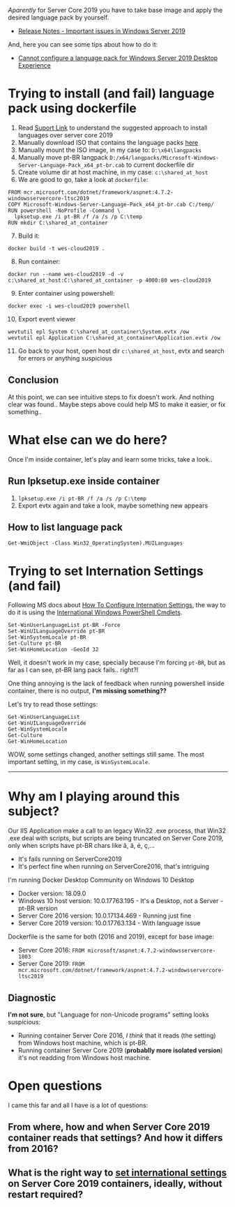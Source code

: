 _Aparently_ for Server Core 2019 you have to take base image and apply the desired language pack by yourself.
- [Release Notes - Important issues in Windows Server 2019](https://docs.microsoft.com/pt-br/windows-server/get-started-19/rel-notes-19)

And, here you can see some tips about how to do it:
- [Cannot configure a language pack for Windows Server 2019 Desktop Experience](https://support.microsoft.com/en-us/help/4466511/cannot-configure-language-pack-for-windows-server-2019)

# Trying to install (and fail) language pack using dockerfile
1. Read [Suport Link](https://support.microsoft.com/en-us/help/4466511/cannot-configure-language-pack-for-windows-server-2019) to understand the suggested approach to install languages over server core 2019
2. Manually download ISO that contains the language packs [here](https://software-download.microsoft.com/download/pr/17763.1.180914-1434.rs5_release_SERVERLANGPACKDVD_OEM_MULTI.iso)
3. Manually mount the ISO image, in my case to: `D:\x64\langpacks`
4. Manually move pt-BR langpack `D:/x64/langpacks/Microsoft-Windows-Server-Language-Pack_x64_pt-br.cab` to current dockerfile dir
5. Create volume dir at host machine, in my case: `c:\shared_at_host`
6. We are good to go, take a look at `dockerfile`:
```
FROM mcr.microsoft.com/dotnet/framework/aspnet:4.7.2-windowsservercore-ltsc2019
COPY Microsoft-Windows-Server-Language-Pack_x64_pt-br.cab C:/temp/
RUN powershell -NoProfile -Command \
  lpksetup.exe /i pt-BR /f /a /s /p C:\temp
RUN mkdir C:\shared_at_container
```
7. Build it: 
```
docker build -t wes-cloud2019 .
```
8. Run container: 
```
docker run --name wes-cloud2019 -d -v c:\shared_at_host:C:\shared_at_container -p 4000:80 wes-cloud2019
```
9. Enter container using powershell:
```
docker exec -i wes-cloud2019 powershell
```
10. Export event viewer
```
wevtutil epl System C:\shared_at_container\System.evtx /ow
wevtutil epl Application C:\shared_at_container\Application.evtx /ow
```
11. Go back to your host, open host dir `c:\shared_at_host`, evtx and search for errors or anything suspicious

## Conclusion
At this point, we can see intuitive steps to fix doesn't work. And nothing clear was found.. Maybe steps above could help MS to make it easier, or fix something..

# What else can we do here?
Once I'm inside container, let's play and learn some tricks, take a look..

## Run lpksetup.exe inside container
1. `lpksetup.exe /i pt-BR /f /a /s /p C:\temp`
2. Export evtx again and take a look, maybe something new appears

## How to list language pack
`Get-WmiObject -Class Win32_OperatingSystem).MUILanguages`


# Trying to set Internation Settings (and fail)
Following MS docs about [How To Configure Internation Settings](https://docs.microsoft.com/en-us/windows-hardware/manufacture/desktop/configure-international-settings-in-windows), the way to do it is using the [International Windows PowerShell Cmdlets](https://docs.microsoft.com/pt-br/powershell/module/internationalcmdlets/?view=winserver2012-ps).
```
Set-WinUserLanguageList pt-BR -Force
Set-WinUILanguageOverride pt-BR
Set-WinSystemLocale pt-BR
Set-Culture pt-BR
Set-WinHomeLocation -GeoId 32
```
Well, it doesn't work in my case, specially because I'm forcing `pt-BR`, but as far as I can see, pt-BR lang pack fails.. right?!

One thing annoying is the lack of feedback when running powershell inside container, there is no output, **I'm missing something??**

Let's try to read those settings:
```
Get-WinUserLanguageList
Get-WinUILanguageOverride
Get-WinSystemLocale
Get-Culture
Get-WinHomeLocation
```
WOW, some settings changed, another settings still same. The most important setting, in my case, is `WinSystemLocale`.
___
# Why am I playing around this subject?
Our IIS Application make a call to an legacy Win32 .exe process, that Win32 .exe deal with scripts, but scripts are being truncated on Server Core 2019, only when scripts have pt-BR chars like â, ã, é, ç,...
- It's fails running on ServerCore2019
- It's perfect fine when running on ServerCore2016, that's intriguing

I'm running Docker Desktop Community on Windows 10 Desktop
- Docker version: 18.09.0
- Windows 10 host version: 10.0.17763.195 - It's a Desktop, not a Server - pt-BR version
- Server Core 2016 version: 10.0.17134.469 - Running just fine
- Server Core 2019 version: 10.0.17763.134 - With language issue

Dockerfile is the same for both (2016 and 2019), except for base image:
- Server Core 2016:	`FROM microsoft/aspnet:4.7.2-windowsservercore-1803`
- Server Core 2019: `FROM mcr.microsoft.com/dotnet/framework/aspnet:4.7.2-windowsservercore-ltsc2019`

## Diagnostic
**I'm not sure**, but "Language for non-Unicode programs" setting looks suspicious:
- Running container Server Core 2016, _I think_ that it reads (the setting) from Windows host machine, which is pt-BR.
- Running container Server Core 2019 (**probablly more isolated version**) it's not readding from Windows host machine.


# Open questions
I came this far and all I have is a lot of questions:
## From where, how and when Server Core 2019 container reads that settings? And how it differs from 2016?
## What is the right way to [set international settings](https://docs.microsoft.com/en-us/windows-hardware/manufacture/desktop/configure-international-settings-in-windows) on Server Core 2019 containers, ideally, without restart required?
